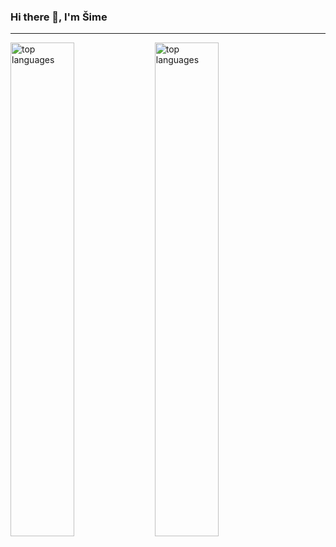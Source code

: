 ### Hi there 👋, I'm Šime
---
<img alt="top languages" src="https://github-readme-stats.vercel.app/api/top-langs/?username=SimeJadrijev&layout=compact&theme=radical" align="center" width="45%"/>
<img alt="top languages" src="https://github-readme-stats.vercel.app/api?username=SimeJadrijev&theme=radical&hide=stars,issues,contribs&show_icons=true&rank_icon=github" align="center" width="45%"/>


<!--
**SimeJadrijev/SimeJadrijev** is a ✨ _special_ ✨ repository because its `README.md` (this file) appears on your GitHub profile.

Here are some ideas to get you started:

- 🔭 I’m currently working on ...
- 🌱 I’m currently learning ...
- 👯 I’m looking to collaborate on ...
- 🤔 I’m looking for help with ...
- 💬 Ask me about ...
- 📫 How to reach me: ...
- 😄 Pronouns: ...
- ⚡ Fun fact: ...
-->
